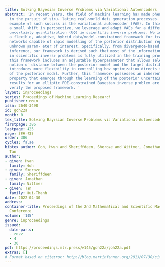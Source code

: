 ```yaml
---
title: Solving Bayesian Inverse Problems via Variational Autoencoders
abstract: 'In recent years, the field of machine learning has made phenomenal progress
  in the pursuit of simu- lating real-world data generation processes. One notable
  example of such success is the variational autoencoder (VAE). In this work, with
  a small shift in perspective, we leverage and adapt VAEs for a different purpose:
  uncertainty quantification (UQ) in scientific inverse problems. We intro- duce UQ-VAE:
  a flexible, adaptive, hybrid data/model-constrained framework for training neural
  networks capable of rapid modelling of the posterior distribution representing the
  unknown param- eter of interest. Specifically, from divergence-based variational
  inference, our framework is derived such that most of the information usually present
  in scientific inverse problems is fully utilized in the training procedure. Additionally,
  this framework includes an adjustable hyperparameter that allows selection of the
  notion of distance between the posterior model and the target distribution. This
  introduces more flexibility in controlling how optimization directs the learning
  of the posterior model. Further, this framework possesses an inherent adaptive optimization
  property that emerges through the learning of the posterior uncertainty. Numerical
  results for an elliptic PDE-constrained Bayesian inverse problem are provided to
  verify the proposed framework. '
layout: inproceedings
series: Proceedings of Machine Learning Research
publisher: PMLR
issn: 2640-3498
id: goh22a
month: 0
tex_title: Solving Bayesian Inverse Problems via Variational Autoencoders
firstpage: 386
lastpage: 425
page: 386-425
order: 386
cycles: false
bibtex_author: Goh, Hwan and Sheriffdeen, Sheroze and Wittmer, Jonathan and Bui-Thanh,
  Tan
author:
- given: Hwan
  family: Goh
- given: Sheroze
  family: Sheriffdeen
- given: Jonathan
  family: Wittmer
- given: Tan
  family: Bui-Thanh
date: 2022-04-30
address:
container-title: Proceedings of the 2nd Mathematical and Scientific Machine Learning
  Conference
volume: '145'
genre: inproceedings
issued:
  date-parts:
  - 2022
  - 4
  - 30
pdf: https://proceedings.mlr.press/v145/goh22a/goh22a.pdf
extras: []
# Format based on citeproc: http://blog.martinfenner.org/2013/07/30/citeproc-yaml-for-bibliographies/
---
```

